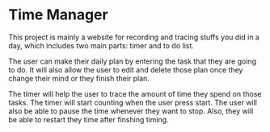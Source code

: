 # Time Manager
This project is mainly a website for recording and tracing stuffs you did in a day, which includes two main parts: timer and to do list.

The user can make their daily plan by entering the task that they are going to do. It will also allow the user to edit and delete those plan once they change their mind or they finish their plan.

The timer will help the user to trace the amount of time they spend on those tasks. The timer will
start counting when the user press start. The user will also be able to pause the time whenever they want to stop. Also, they will be able to restart they time after finshing timing.



